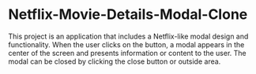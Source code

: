 # Netflix-Movie-Details-Modal-Clone
This project is an application that includes a Netflix-like modal design and functionality. When the user clicks on the button, a modal appears in the center of the screen and presents information or content to the user. The modal can be closed by clicking the close button or outside area.
